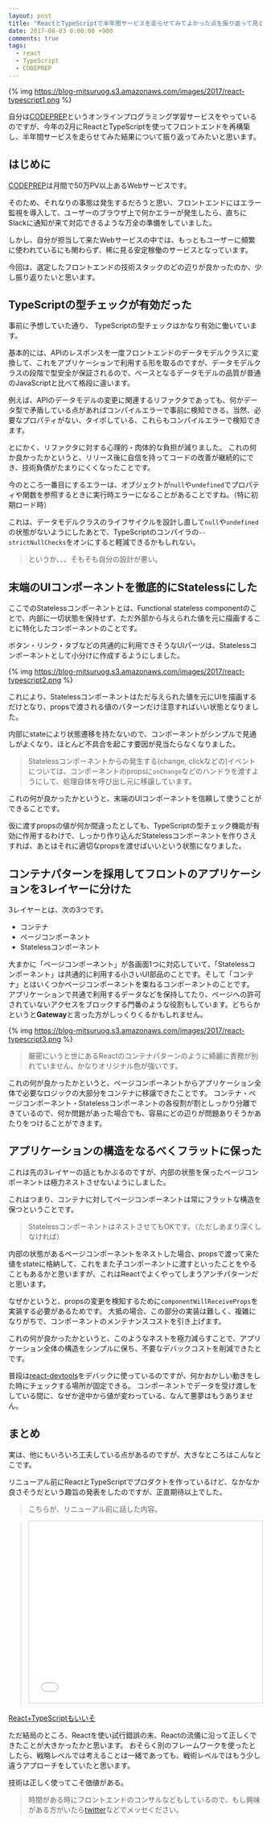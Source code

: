 ```yaml
---
layout: post
title: "ReactとTypeScriptで半年間サービスを走らせてみてよかった点を振り返って見る"
date: 2017-08-03 0:00:00 +900
comments: true
tags:
  - react
  - TypeScript
  - CODEPREP
---
```

{% img https://blog-mitsuruog.s3.amazonaws.com/images/2017/react-typescript1.png %}

自分は[CODEPREP](https://codeprep.jp/)というオンラインプログラミング学習サービスをやっているのですが、今年の2月にReactとTypeScriptを使ってフロントエンドを再構築し、半年間サービスを走らせてみた結果について振り返ってみたいと思います。

<!-- more -->

## はじめに

[CODEPREP](https://codeprep.jp/)は月間で50万PV以上あるWebサービスです。

そのため、それなりの事態は発生するだろうと思い、フロントエンドにはエラー監視を導入して、ユーザーのブラウザ上で何かエラーが発生したら、直ちにSlackに通知が来て対応できるような万全の準備をしていました。

しかし、自分が担当して来たWebサービスの中では、もっともユーザーに頻繁に使われているにも関わらず、稀に見る安定稼働のサービスとなっています。

今回は、選定したフロントエンドの技術スタックのどの辺りが良かったのか、少し振り返りたいと思います。

## TypeScriptの型チェックが有効だった

事前に予想していた通り、 TypeScriptの型チェックはかなり有効に働いています。

基本的には、APIのレスポンスを一度フロントエンドのデータモデルクラスに変換して、これをアプリケーションで利用する形を取るのですが、データモデルクラスの段階で型安全が保証されるので、ベースとなるデータモデルの品質が普通のJavaScriptと比べて格段に違います。

例えば、APIのデータモデルの変更に関連するリファクタであっても、何かデータ型で矛盾している点があればコンパイルエラーで事前に検知できる。当然、必要なプロパティがない、タイポしている、これらもコンパイルエラーで検知できます。

とにかく、リファクタに対する心理的・肉体的な負担が減りました。
これの何か良かったかというと、リリース後に自信を持ってコードの改善が継続的にでき、技術負債がたまりにくくなったことです。

今のところ一番目にするエラーは、オブジェクトが`null`や`undefined`でプロパティや関数を参照するときに実行時エラーになることがあることですね。（特に初期ロード時）

これは、データモデルクラスのライフサイクルを設計し直して`null`や`undefined`の状態がないようにしたあとで、TypeScriptのコンパイラの`--strictNullChecks`をオンにすると軽減できるかもしれない。

> というか、、、そもそも自分の設計が悪い。

## 末端のUIコンポーネントを徹底的にStatelessにした

ここでのStatelessコンポーネントとは、Functional stateless componentのことで、内部に一切状態を保持せず、ただ外部から与えられた値を元に描画することに特化したコンポーネントのことです。

ボタン・リンク・タブなどの共通的に利用できそうなUIパーツは、Statelessコンポーネントとして小分けに作成するようにしました。

{% img https://blog-mitsuruog.s3.amazonaws.com/images/2017/react-typescript2.png %}


これにより、Statelessコンポーネントはただ与えられた値を元にUIを描画するだけとなり、propsで渡される値のパターンだけ注意すればいい状態となりました。

内部にstateにより状態遷移を持たないので、コンポーネントがシンプルで見通しがよくなり、ほとんど不具合を起こす要因が見当たらなくなりました。

> Statelessコンポーネントからの発生する(change, clickなどの)イベントについては、コンポーネントのpropsに`onChange`などのハンドラを渡すようにして、処理自体を呼び出し元に移譲しています。

これの何が良かったかというと、末端のUIコンポーネントを信頼して使うことができることです。

仮に渡すpropsの値が何か間違ったとしても、TypeScriptの型チェック機能が有効に作用するわけで、しっかり作り込んだStatelessコンポーネントを作りさえすれば、あとはそれに適切なpropsを渡せばいいという状態になりました。

## コンテナパターンを採用してフロントのアプリケーションを3レイヤーに分けた

3レイヤーとは、次の3つです。

- コンテナ
- ページコンポーネント
- Statelessコンポーネント

大まかに「ページコンポーネント」が各画面1つに対応していて、「Statelessコンポーネント」は共通的に利用する小さいUI部品のことです。そして「コンテナ」とはいくつかページコンポーネントを束ねるコンポーネントのことです。
アプリケーションで共通で利用するデータなどを保持してたり、ページへの許可されていないアクセスをブロックする門番のような役割もしています。どちらかというと**Gateway**と言った方がしっくりくるかもしれません。

{% img https://blog-mitsuruog.s3.amazonaws.com/images/2017/react-typescript3.png %}


> 厳密にいうと世にあるReactのコンテナパターンのように綺麗に責務が別れていません。かなりオリジナル色が強いです。

これの何が良かったかというと、ページコンポーネントからアプリケーション全体で必要なロジックの大部分をコンテナに移譲できたことです。
コンテナ・ページコンポーネント・Statelessコンポーネントの各役割が割としっかり分離できているので、何か問題があった場合でも、容易にどの辺りが問題ありそうかあたりをつけることができます。

## アプリケーションの構造をなるべくフラットに保った

これは先の3レイヤーの話ともかぶるのですが、内部の状態を保ったページコンポーネントは極力ネストさせないようにしました。

これはつまり、コンテナに対してページコンポーネントは常にフラットな構造を保つということです。

> StatelessコンポーネントはネストさせてもOKです。（ただしあまり深くしなければ）

内部の状態があるページコンポーネントをネストした場合、propsで渡って来た値をstateに格納して、これをまた子コンポーネントに渡すといったことをやることもあるかと思いますが、これはReactでよくやってしまうアンチパターンだと思います。

なぜかというと、propsの変更を検知するために`componentWillReceiveProps`を実装する必要があるためです。
大抵の場合、この部分の実装は難しく、複雑になりがちで、コンポーネントのメンテナンスコストを引き上げます。

これの何が良かったかというと、このようなネストを極力減らすことで、アプリケーション全体の構造をシンプルに保ち、不要なデバックコストを削減できたとです。

普段は[react-devtools](https://github.com/facebook/react-devtools)をデバックに使っているのですが、何かおかしい動きをした時にチェックする場所が固定できる。
コンポーネントでデータを受け渡しをしている間に、なぜか途中から値が変わっている、なんて悪夢はもうありません。

## まとめ

実は、他にもいろいろ工夫している点があるのですが、大きなところはこんなとこです。

リニューアル前にReactとTypeScriptでプロダクトを作っているけど、なかなか良さそうだという趣旨の発表をしたのですが、正直期待以上でした。

> こちらが、リニューアル前に話した内容。

> <iframe src="//www.slideshare.net/slideshow/embed_code/key/wHfoBpzy70W17r" width="480" height="360" frameborder="0" marginwidth="0" marginheight="0" scrolling="no" style="border:1px solid #CCC; border-width:1px; margin-bottom:5px; max-width: 100%;" allowfullscreen></iframe>
[React+TypeScriptもいいそ](//www.slideshare.net/mitsuruogawa33/reacttype-script)

ただ結局のところ、Reactを使い試行錯誤の末、Reactの流儀に沿って正しくできたことが大きかったかと思います。
おそらく別のフレームワークを使ったとしたら、戦略レベルでは考えることは一緒であっても、戦術レベルではもう少し違うアプローチをしていたと思います。

技術は正しく使ってこそ価値がある。

> 時間がある時にフロントエンドのコンサルなどもしているので、もし興味がある方がいたら[twitter](https://twitter.com/mitsuruog)などでメッセください。
